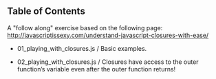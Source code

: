 
Table of Contents
-----------------

A "follow along" exercise based on the following page:
http://javascriptissexy.com/understand-javascript-closures-with-ease/

- 01_playing_with_closures.js / Basic examples. 

- 02_playing_with_closures.js / Closures have access to the outer function’s 
variable even after the outer function returns!

